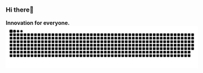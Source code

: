 ### Hi there👋

**Innovation for everyone.**
<picture align="right">
  <source media="(prefers-color-scheme: dark)" srcset="https://raw.githubusercontent.com/pchuan98/pchuan98/output/github-contribution-grid-snake-dark.svg">
  <source media="(prefers-color-scheme: light)" srcset="https://raw.githubusercontent.com/pchuan98/pchuan98/output/github-contribution-grid-snake.svg">
  <img alt="github contribution grid snake animation" src="https://raw.githubusercontent.com/pchuan98/pchuan98/output/github-contribution-grid-snake.svg">
</picture>
